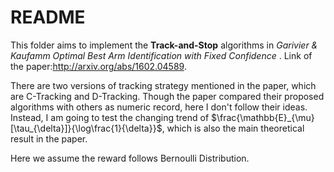 # README

This folder aims to implement the **Track-and-Stop** algorithms in *Garivier \& Kaufamm Optimal Best Arm Identification with Fixed Confidence* . Link of the paper:http://arxiv.org/abs/1602.04589. 

There are two versions of tracking strategy mentioned in the paper, which are C-Tracking and D-Tracking. Though the paper compared their proposed algorithms with others as numeric record, here I don't follow their ideas. Instead, I am going to test the changing trend of $\frac{\mathbb{E}_{\mu}[\tau_{\delta}]}{\log\frac{1}{\delta}}$, which is also the main theoretical result in the paper.

Here we assume the reward follows Bernoulli Distribution.